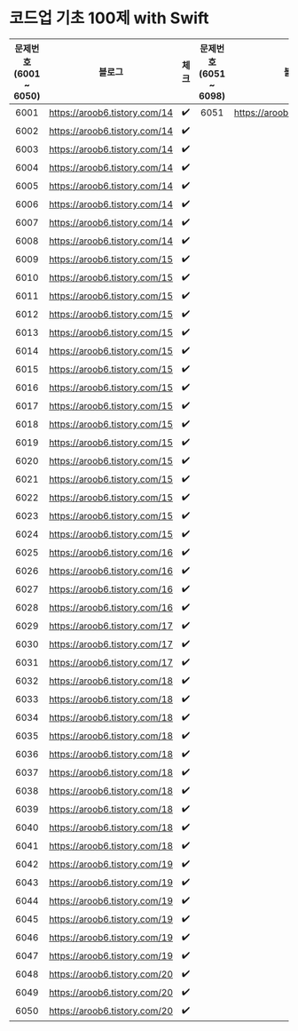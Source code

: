 # 코드업 기초 100제 with Swift
|문제번호 </br> (6001 ~ 6050)|블로그|체크|문제번호 </br> (6051 ~ 6098)|블로그|체크|
|:---:|:---:|:---:|:---:|:---:|:---:|
|6001|https://aroob6.tistory.com/14|✔️|6051|https://aroob6.tistory.com/20|✔️|
|6002|https://aroob6.tistory.com/14|✔️|
|6003|https://aroob6.tistory.com/14|✔️|
|6004|https://aroob6.tistory.com/14|✔️|
|6005|https://aroob6.tistory.com/14|✔️|
|6006|https://aroob6.tistory.com/14|✔️|
|6007|https://aroob6.tistory.com/14|✔️|
|6008|https://aroob6.tistory.com/14|✔️|
|6009|https://aroob6.tistory.com/15|✔️|
|6010|https://aroob6.tistory.com/15|✔️|
|6011|https://aroob6.tistory.com/15|✔️|
|6012|https://aroob6.tistory.com/15|✔️|
|6013|https://aroob6.tistory.com/15|✔️|
|6014|https://aroob6.tistory.com/15|✔️|
|6015|https://aroob6.tistory.com/15|✔️|
|6016|https://aroob6.tistory.com/15|✔️|
|6017|https://aroob6.tistory.com/15|✔️|
|6018|https://aroob6.tistory.com/15|✔️|
|6019|https://aroob6.tistory.com/15|✔️|
|6020|https://aroob6.tistory.com/15|✔️|
|6021|https://aroob6.tistory.com/15|✔️|
|6022|https://aroob6.tistory.com/15|✔️|
|6023|https://aroob6.tistory.com/15|✔️|
|6024|https://aroob6.tistory.com/15|✔️|
|6025|https://aroob6.tistory.com/16|✔️|
|6026|https://aroob6.tistory.com/16|✔️|
|6027|https://aroob6.tistory.com/16|✔️|
|6028|https://aroob6.tistory.com/16|✔️|
|6029|https://aroob6.tistory.com/17|✔️|
|6030|https://aroob6.tistory.com/17|✔️|
|6031|https://aroob6.tistory.com/17|✔️|
|6032|https://aroob6.tistory.com/18|✔️|
|6033|https://aroob6.tistory.com/18|✔️|
|6034|https://aroob6.tistory.com/18|✔️|
|6035|https://aroob6.tistory.com/18|✔️|
|6036|https://aroob6.tistory.com/18|✔️|
|6037|https://aroob6.tistory.com/18|✔️|
|6038|https://aroob6.tistory.com/18|✔️|
|6039|https://aroob6.tistory.com/18|✔️|
|6040|https://aroob6.tistory.com/18|✔️|
|6041|https://aroob6.tistory.com/18|✔️|
|6042|https://aroob6.tistory.com/19|✔️|
|6043|https://aroob6.tistory.com/19|✔️|
|6044|https://aroob6.tistory.com/19|✔️|
|6045|https://aroob6.tistory.com/19|✔️|
|6046|https://aroob6.tistory.com/19|✔️|
|6047|https://aroob6.tistory.com/19|✔️|
|6048|https://aroob6.tistory.com/20|✔️|
|6049|https://aroob6.tistory.com/20|✔️|
|6050|https://aroob6.tistory.com/20|✔️|
